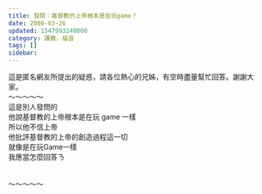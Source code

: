 ```yaml
---
title: 發問：基督教的上帝根本是在玩game？
date: 2008-03-26
updated: 1547993240000
category: 護教、福音
tags: []
sidebar: 
---
```


<p>這是匿名網友所提出的疑惑，請各位熱心的兄姊，有空時盡量幫忙回答。謝謝大家。<br/><!--more-->～～～～～<br/>這是別人發問的<br/>    他說基督教的上帝根本是在玩 game 一樣<br/>    所以他不信上帝<br/>    他批評基督教的上帝的創造過程這一切<br/>    就像是在玩Game一樣<br/>    我應當怎麼回答ㄋ<br/><br/><br/>～～～～～<br/></p>